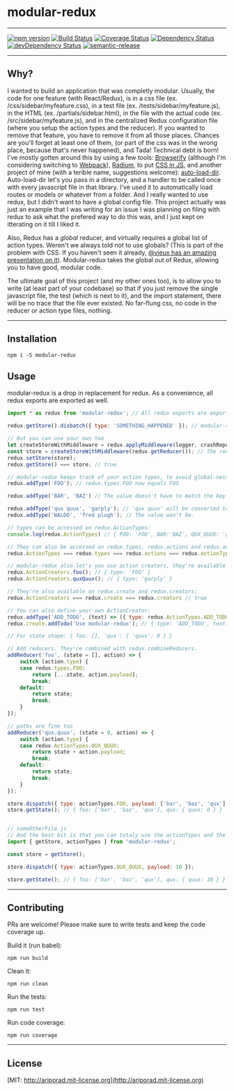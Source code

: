 # modular-redux
---
[![npm version](https://badge.fury.io/js/modular-redux.svg)](http://badge.fury.io/js/modular-redux) [![Build Status](https://travis-ci.org/ariporad/modular-redux.svg)](https://travis-ci.org/ariporad/modular-redux) [![Coverage Status](https://coveralls.io/repos/ariporad/modular-redux/badge.svg?branch=master&service=github)](https://coveralls.io/github/ariporad/modular-redux?branch=master) [![Dependency Status](https://david-dm.org/ariporad/modular-redux.svg)](https://david-dm.org/ariporad/modular-redux) [![devDependency Status](https://david-dm.org/ariporad/modular-redux/dev-status.svg)](https://david-dm.org/ariporad/modular-redux#info=devDependencies) [![semantic-release](https://img.shields.io/badge/%20%20%F0%9F%93%A6%F0%9F%9A%80-semantic--release-e10079.svg)](https://github.com/semantic-release/semantic-release)

---

## Why?
I wanted to build an application that was completly modular. Usually, the code for one feature (with React/Redux), is in
a css file (ex. /css/sidebar/myfeature.css), in a test file (ex. /tests/sidebar/myfeature.js), in the HTML
(ex. /partials/sidebar.html), in the file with the actual code (ex. /src/sidebar/myfeature.js), and in the centralized
Redux configuration file (where you setup the action types and the reducer). If you wanted to remove that feature, you
have to remove it from all those places. Chances are you'll forget at least one of them, (or part of the css was in the
wrong place, because that's never happened), and Tada! Technical debt is born! I've mostly gotten around this by using a
few tools: [Browserify](http://browserify.org/) (although I'm considering switching to [Webpack](http://webpack.github.io/)),
[Radium](http://projects.formidablelabs.com/radium/), to put [CSS in JS](http://ariporad.link/cssinjs), and another
project of mine (with a terible name, suggestions welcome): [auto-load-dir](http://ariporad.link/auto-load-dir).
Auto-load-dir let's you pass in a directory, and a handler to be called once with every javascript file in that library.
I've used it to automatically load routes or models or whatever from a folder. And I really wanted to use redux, but
I didn't want to have a global config file. This project actually was just an example that I was writing for an issue I
was planning on filing with redux to ask what the prefered way to do this was, and I just kept on itterating on it till I liked it.

Also, Redux has a _global_ reducer, and virtually requires a global list of action types. Weren't we always told not to
use globals? (This is part of the problem with CSS. If you haven't seen it already, [@vjeux has an amazing presentation on it](http://ariporad.link/cssinjs)).
Modular-redux takes the global out of Redux, allowing you to have good, modular code.

The ultimate goal of this project (and my other ones too), is to allow you to write (at least part of your codebase)
so that if you just remove the single javascript file, the test (which is next to it), and the import statement,
there will be no trace that the file ever existed. No far-flung css, no code in the reducer or action type files, nothing.

---

## Installation

    npm i -S modular-redux

## Usage
modular-redux is a drop in replacement for redux. As a convenience, all redux exports are exported as well.

```javascript
import * as redux from 'modular-redux'; // All redux exports are exported as a convenience.

redux.getStore().disbatch({ type: 'SOMETHING_HAPPENED' }); // modular-redux creates a store by default.

// But you can use your own too
let createStoreWithMiddleware = redux.applyMiddleware(logger, crashReporter)(redux.createStore);
const store = createStoreWithMiddleware(redux.getReducer()); // The reducer will be overwritten anyway
redux.setStore(store);
redux.getStore() === store; // true

// modular-redux keeps track of your action types, to avoid global-ness at all costs.
redux.addType('FOO'); // redux.types.FOO now equals FOO

redux.addType('BAR', 'BAZ') // The value doesn't have to match the key

redux.addType('qux quux', 'garply'); // 'qux quux' will be converted to 'QUX_QUUX'
redux.addType('WALDO', 'fred plugh'); // The value won't be.

// types can be accessed on redux.ActionTypes:
console.log(redux.ActionTypes) // { FOO: 'FOO', BAR:'BAZ', QUX_QUUX: 'garply', 'WALDO': 'fred plugh'}

// They can also be accessed on redux.types, redux.actions and redux.actionTypes:
redux.ActionTypes === redux.types === redux.actions === redux.actionTypes // true

// modular-redux also let's you use action creators, they're available on redux.ActionCreators in camelCase
redux.ActionCreators.foo(); // { type: 'FOO' }
redux.ActionCreators.quxQuux(); // { type: 'garply' }

// They're also available on redux.create and redux.creators:
redux.ActionCreators === redux.create === redux.creators // true

// You can also define your own ActionCreator:
redux.addType('ADD_TODO', (text) => ({ type: redux.ActionTypes.ADD_TODO, text });
redux.create.addTodo('Use modular-redux'); // { type: 'ADD_TODO', text: 'Use modular-redux' }

// For state shape: { foo: [], 'qux': { 'quux': 0 } }

// Add reducers. They're combined with redux.combineReducers.
addReducer('foo', (state = [], action) => {
	switch (action.type) {
	case redux.types.FOO:
		return [...state, action.payload];
		break;
	default:
		return state;
		break;
	}
});

// paths are fine too
addReducer('qux.quux', (state = 0, action) => {
	switch (action.type) {
	case redux.ActionTypes.QUX_QUUX:
		return state + action.payload;
		break;
	default:
		return state;
		break;
	}
});

store.dispatch({ type: actionTypes.FOO, payload: ['bar', 'baz', 'qux'] });
store.getState(); // { foo: ['bar', 'baz', 'qux'], qux: { quux: 0 } }


// someOtherFile.js
// And the best bit is that you can totaly use the actionTypes and the store in other files too!
import { getStore, actionTypes } from 'modular-redux';

const store = getStore();

store.dispatch({ type: actionTypes.QUX_QUUX, payload: 10 });

store.getState(); // { foo: ['bar', 'baz', 'qux'], qux: { quux: 10 } }
```

---

## Contributing

PRs are welcome! Please make sure to write tests and keep the code coverage up.

Build it (run babel):

    npm run build

Clean it:

    npm run clean

Run the tests:

    npm run test

Run code coverage:

    npm run coverage


---

## License

[MIT: http://ariporad.mit-license.org](http://ariporad.mit-license.org) 
